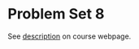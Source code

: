 # Problem Set 8

See [description](https://rudeboybert.github.io/STAT495/#problem_set_8) on course webpage.

